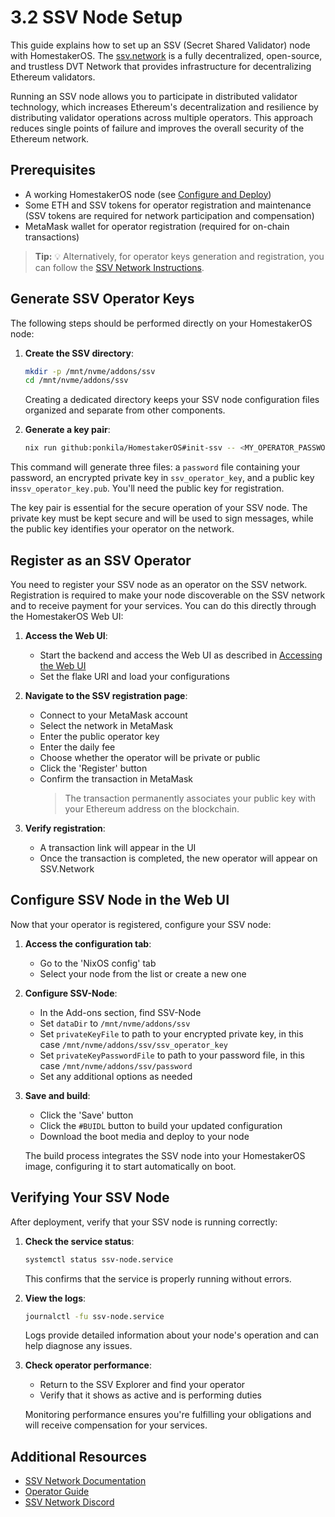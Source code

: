 # 3.2 SSV Node Setup

This guide explains how to set up an SSV (Secret Shared Validator) node with HomestakerOS.
The [ssv.network](https://ssv.network/overview/) is a fully decentralized, open-source, and trustless DVT Network that provides infrastructure for decentralizing Ethereum validators.

Running an SSV node allows you to participate in distributed validator technology, which increases Ethereum's decentralization and resilience by distributing validator operations across multiple operators. This approach reduces single points of failure and improves the overall security of the Ethereum network.

## Prerequisites

- A working HomestakerOS node (see [Configure and Deploy](2.2-configure_deploy.md))
- Some ETH and SSV tokens for operator registration and maintenance (SSV tokens are required for network participation and compensation)
- MetaMask wallet for operator registration (required for on-chain transactions)

> **Tip:** 💡 Alternatively, for operator keys generation and registration, you can follow the [SSV Network Instructions](https://ssv-network.gitbook.io/guides/operator/registering-an-operator).

## Generate SSV Operator Keys

The following steps should be performed directly on your HomestakerOS node:

1. **Create the SSV directory**:

   ```bash
   mkdir -p /mnt/nvme/addons/ssv
   cd /mnt/nvme/addons/ssv
   ```

   Creating a dedicated directory keeps your SSV node configuration files organized and separate from other components.

2. **Generate a key pair**:

   ```bash
   nix run github:ponkila/HomestakerOS#init-ssv -- <MY_OPERATOR_PASSWORD>
   ```

This command will generate three files: a `password` file containing your password, an encrypted private key in `ssv_operator_key`, and a public key in`ssv_operator_key.pub`. You'll need the public key for registration.

The key pair is essential for the secure operation of your SSV node. The private key must be kept secure and will be used to sign messages, while the public key identifies your operator on the network.

## Register as an SSV Operator

You need to register your SSV node as an operator on the SSV network.
Registration is required to make your node discoverable on the SSV network and to receive payment for your services.
You can do this directly through the HomestakerOS Web UI:

1. **Access the Web UI**:
   - Start the backend and access the Web UI as described in [Accessing the Web UI](2.2-accessing_webui.md)
   - Set the flake URI and load your configurations

2. **Navigate to the SSV registration page**:
   - Connect to your MetaMask account
   - Select the network in MetaMask
   - Enter the public operator key
   - Enter the daily fee
   - Choose whether the operator will be private or public
   - Click the 'Register' button
   - Confirm the transaction in MetaMask
        > The transaction permanently associates your public key with your Ethereum address on the blockchain.

3. **Verify registration**:
   - A transaction link will appear in the UI
   - Once the transaction is completed, the new operator will appear on SSV.Network

## Configure SSV Node in the Web UI

Now that your operator is registered, configure your SSV node:

1. **Access the configuration tab**:
   - Go to the 'NixOS config' tab
   - Select your node from the list or create a new one

2. **Configure SSV-Node**:
   - In the Add-ons section, find SSV-Node
   - Set `dataDir` to `/mnt/nvme/addons/ssv`
   - Set `privateKeyFile` to path to your encrypted private key, in this case `/mnt/nvme/addons/ssv/ssv_operator_key`
   - Set `privateKeyPasswordFile` to path to your password file, in this case `/mnt/nvme/addons/ssv/password`
   - Set any additional options as needed

3. **Save and build**:
   - Click the 'Save' button
   - Click the `#BUIDL` button to build your updated configuration
   - Download the boot media and deploy to your node

   The build process integrates the SSV node into your HomestakerOS image, configuring it to start automatically on boot.

## Verifying Your SSV Node

After deployment, verify that your SSV node is running correctly:

1. **Check the service status**:

   ```bash
   systemctl status ssv-node.service
   ```

   This confirms that the service is properly running without errors.

2. **View the logs**:

   ```bash
   journalctl -fu ssv-node.service
   ```

   Logs provide detailed information about your node's operation and can help diagnose any issues.

3. **Check operator performance**:
   - Return to the SSV Explorer and find your operator
   - Verify that it shows as active and is performing duties

   Monitoring performance ensures you're fulfilling your obligations and will receive compensation for your services.

## Additional Resources

- [SSV Network Documentation](https://ssv.network/documentation/)
- [Operator Guide](https://ssv-network.gitbook.io/guides/operator)
- [SSV Network Discord](https://discord.gg/invite/ssvnetwork)
